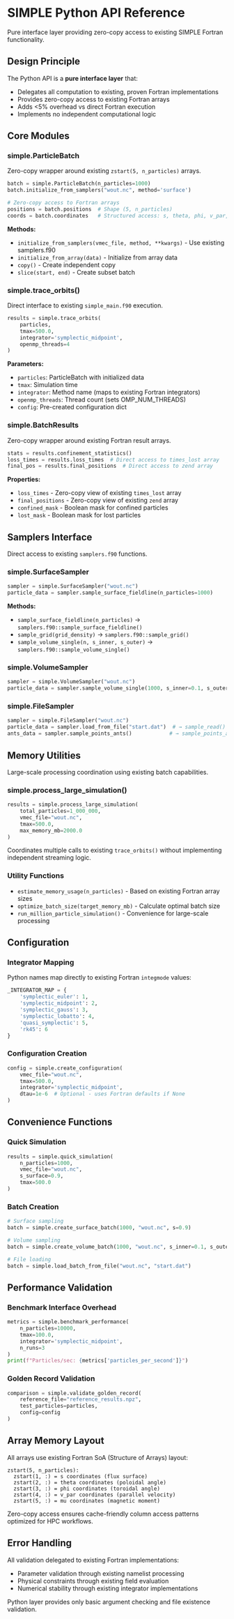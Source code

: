 # SIMPLE Python API Reference

Pure interface layer providing zero-copy access to existing SIMPLE Fortran functionality.

## Design Principle

The Python API is a **pure interface layer** that:
- Delegates all computation to existing, proven Fortran implementations
- Provides zero-copy access to existing Fortran arrays
- Adds <5% overhead vs direct Fortran execution
- Implements no independent computational logic

## Core Modules

### simple.ParticleBatch

Zero-copy wrapper around existing `zstart(5, n_particles)` arrays.

```python
batch = simple.ParticleBatch(n_particles=1000)
batch.initialize_from_samplers("wout.nc", method='surface')

# Zero-copy access to Fortran arrays
positions = batch.positions  # Shape (5, n_particles)
coords = batch.coordinates   # Structured access: s, theta, phi, v_par, mu
```

**Methods:**
- `initialize_from_samplers(vmec_file, method, **kwargs)` - Use existing samplers.f90
- `initialize_from_array(data)` - Initialize from array data
- `copy()` - Create independent copy
- `slice(start, end)` - Create subset batch

### simple.trace_orbits()

Direct interface to existing `simple_main.f90` execution.

```python
results = simple.trace_orbits(
    particles,
    tmax=500.0,
    integrator='symplectic_midpoint',
    openmp_threads=4
)
```

**Parameters:**
- `particles`: ParticleBatch with initialized data
- `tmax`: Simulation time
- `integrator`: Method name (maps to existing Fortran integrators)
- `openmp_threads`: Thread count (sets OMP_NUM_THREADS)
- `config`: Pre-created configuration dict

### simple.BatchResults

Zero-copy wrapper around existing Fortran result arrays.

```python
stats = results.confinement_statistics()
loss_times = results.loss_times  # Direct access to times_lost array
final_pos = results.final_positions  # Direct access to zend array
```

**Properties:**
- `loss_times` - Zero-copy view of existing `times_lost` array
- `final_positions` - Zero-copy view of existing `zend` array
- `confined_mask` - Boolean mask for confined particles
- `lost_mask` - Boolean mask for lost particles

## Samplers Interface

Direct access to existing `samplers.f90` functions.

### simple.SurfaceSampler

```python
sampler = simple.SurfaceSampler("wout.nc")
particle_data = sampler.sample_surface_fieldline(n_particles=1000)
```

**Methods:**
- `sample_surface_fieldline(n_particles)` → `samplers.f90::sample_surface_fieldline()`
- `sample_grid(grid_density)` → `samplers.f90::sample_grid()`
- `sample_volume_single(n, s_inner, s_outer)` → `samplers.f90::sample_volume_single()`

### simple.VolumeSampler

```python
sampler = simple.VolumeSampler("wout.nc")
particle_data = sampler.sample_volume_single(1000, s_inner=0.1, s_outer=0.9)
```

### simple.FileSampler

```python
sampler = simple.FileSampler("wout.nc")
particle_data = sampler.load_from_file("start.dat")  # → sample_read()
ants_data = sampler.sample_points_ants()            # → sample_points_ants()
```

## Memory Utilities

Large-scale processing coordination using existing batch capabilities.

### simple.process_large_simulation()

```python
results = simple.process_large_simulation(
    total_particles=1_000_000,
    vmec_file="wout.nc",
    tmax=500.0,
    max_memory_mb=2000.0
)
```

Coordinates multiple calls to existing `trace_orbits()` without implementing independent streaming logic.

### Utility Functions

- `estimate_memory_usage(n_particles)` - Based on existing Fortran array sizes
- `optimize_batch_size(target_memory_mb)` - Calculate optimal batch size
- `run_million_particle_simulation()` - Convenience for large-scale processing

## Configuration

### Integrator Mapping

Python names map directly to existing Fortran `integmode` values:

```python
_INTEGRATOR_MAP = {
    'symplectic_euler': 1,
    'symplectic_midpoint': 2,
    'symplectic_gauss': 3,
    'symplectic_lobatto': 4,
    'quasi_symplectic': 5,
    'rk45': 6
}
```

### Configuration Creation

```python
config = simple.create_configuration(
    vmec_file="wout.nc",
    tmax=500.0,
    integrator='symplectic_midpoint',
    dtau=1e-6  # Optional - uses Fortran defaults if None
)
```

## Convenience Functions

### Quick Simulation

```python
results = simple.quick_simulation(
    n_particles=1000,
    vmec_file="wout.nc",
    s_surface=0.9,
    tmax=500.0
)
```

### Batch Creation

```python
# Surface sampling
batch = simple.create_surface_batch(1000, "wout.nc", s=0.9)

# Volume sampling  
batch = simple.create_volume_batch(1000, "wout.nc", s_inner=0.1, s_outer=0.9)

# File loading
batch = simple.load_batch_from_file("wout.nc", "start.dat")
```

## Performance Validation

### Benchmark Interface Overhead

```python
metrics = simple.benchmark_performance(
    n_particles=10000,
    tmax=100.0,
    integrator='symplectic_midpoint',
    n_runs=3
)
print(f"Particles/sec: {metrics['particles_per_second']}")
```

### Golden Record Validation

```python
comparison = simple.validate_golden_record(
    reference_file="reference_results.npz",
    test_particles=particles,
    config=config
)
```

## Array Memory Layout

All arrays use existing Fortran SoA (Structure of Arrays) layout:

```
zstart(5, n_particles):
  zstart(1, :) = s coordinates (flux surface)
  zstart(2, :) = theta coordinates (poloidal angle)  
  zstart(3, :) = phi coordinates (toroidal angle)
  zstart(4, :) = v_par coordinates (parallel velocity)
  zstart(5, :) = mu coordinates (magnetic moment)
```

Zero-copy access ensures cache-friendly column access patterns optimized for HPC workflows.

## Error Handling

All validation delegated to existing Fortran implementations:
- Parameter validation through existing namelist processing
- Physical constraints through existing field evaluation
- Numerical stability through existing integrator implementations

Python layer provides only basic argument checking and file existence validation.